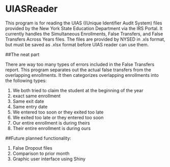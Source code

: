 # UIASReader

This program is for reading the UIAS ((Unique Identifier Audit System) files provided by the New York State Education Department via the IRS Portal.
It currently handles the Simultaneous Enrollments, False Transfers, and False Transfers Across Years files.
The files are provided by NYSED in .xls format, but must be saved as .xlsx format before UIAS reader can use them.

##The neat part

There are way too many types of errors included in the False Transfers report.
This program separates out the actual false transfers from the overlapping enrollments.
It then categorizes overlapping enrollments into the following types:

1. We both tried to claim the student at the beginning of the year
1. exact same enrollment
1. Same exit date
1. Same entry date
1. We entered too soon or they exited too late
1. We exited too late or they entered too soon
1. Our entire enrollment is during theirs
1. Their entire enrollment is during ours

##Future planned functionality:

1. False Dropout files
1. Comparison to prior month
1. Graphic user interface using Shiny
